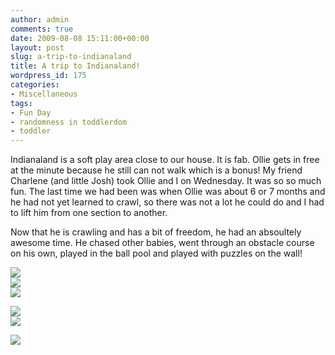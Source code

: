 ```yaml
---
author: admin
comments: true
date: 2009-08-08 15:11:00+00:00
layout: post
slug: a-trip-to-indianaland
title: A trip to Indianaland!
wordpress_id: 175
categories:
- Miscellaneous
tags:
- Fun Day
- randomness in toddlerdom
- toddler
---
```


Indianaland is a soft play area close to our house. It is fab. Ollie gets in free at the minute because he still can not walk which is a bonus! My friend Charlene (and little Josh) took Ollie and I on Wednesday. It was so so much fun. The last time we had been was when Ollie was about 6 or 7 months and he had not yet learned to crawl, so there was not a lot he could do and I had to lift him from one section to another.  
  
Now that he is crawling and has a bit of freedom, he had an absoultely awesome time. He chased other babies, went through an obstacle course on his own, played in the ball pool and played with puzzles on the wall!  
  
[![](http://4.bp.blogspot.com/_C-ub7-hXVgE/Sn2XQK1g1eI/AAAAAAAAHzo/QQtOQQBLX68/s400/IMG_4932.JPG)](http://4.bp.blogspot.com/_C-ub7-hXVgE/Sn2XQK1g1eI/AAAAAAAAHzo/QQtOQQBLX68/s1600/IMG_4932.JPG)  
[![](http://4.bp.blogspot.com/_C-ub7-hXVgE/Sn2W5_wxRmI/AAAAAAAAHzg/bJIoHJiV19Y/s400/IMG_4934.JPG)](http://4.bp.blogspot.com/_C-ub7-hXVgE/Sn2W5_wxRmI/AAAAAAAAHzg/bJIoHJiV19Y/s1600/IMG_4934.JPG)  
[![](http://2.bp.blogspot.com/_C-ub7-hXVgE/Sn2W5k3MhPI/AAAAAAAAHzY/RhPdc-9CHjs/s400/IMG_4927.JPG)](http://2.bp.blogspot.com/_C-ub7-hXVgE/Sn2W5k3MhPI/AAAAAAAAHzY/RhPdc-9CHjs/s1600/IMG_4927.JPG)  
  
[![](http://4.bp.blogspot.com/_C-ub7-hXVgE/Sn2W5b3_FWI/AAAAAAAAHzI/jLvJEc6_AHQ/s400/IMG_4915.JPG)](http://4.bp.blogspot.com/_C-ub7-hXVgE/Sn2W5b3_FWI/AAAAAAAAHzI/jLvJEc6_AHQ/s1600/IMG_4915.JPG)  
[![](http://3.bp.blogspot.com/_C-ub7-hXVgE/Sn2W5O2nGuI/AAAAAAAAHzA/0AyVeklcf80/s400/IMG_4912.JPG)](http://3.bp.blogspot.com/_C-ub7-hXVgE/Sn2W5O2nGuI/AAAAAAAAHzA/0AyVeklcf80/s1600/IMG_4912.JPG)

![](https://blogger.googleusercontent.com/tracker/251139911615938991-4963861669705701052?l=www.outmumbered.com)
